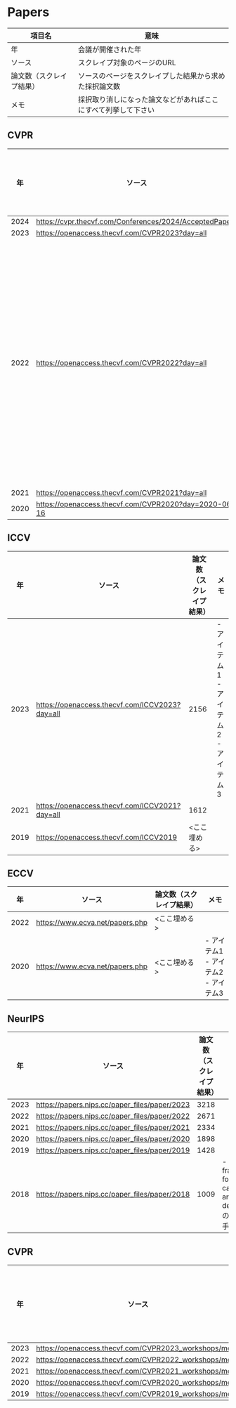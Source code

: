 # Papers

| 項目名 | 意味 |
| ---- | ---- |
| 年 | 会議が開催された年
| ソース | スクレイプ対象のページのURL
| 論文数（スクレイプ結果）| ソースのページをスクレイプした結果から求めた採択論文数
| メモ | 採択取り消しになった論文などがあればここにすべて列挙して下さい

## CVPR

|  年  | ソース | 論文数（スクレイプ結果）| メモ |
| ---- | ---- | ---- | ---- |
| 2024 | https://cvpr.thecvf.com/Conferences/2024/AcceptedPapers | 
| 2023 | https://openaccess.thecvf.com/CVPR2023?day=all | 2353 | 
| 2022 | https://openaccess.thecvf.com/CVPR2022?day=all | 2071 | - E2V-SDE:From Asynchronous Events to Fast and Continuous Video Reconstruction via Neural Stochastic Differential Equations<br>- Accelerating Neural Network Optimization Through an Automated Control Theory Lens<br>- A Graph Matching Perspective With Transformers on Video Instance Segmentation
| 2021 | https://openaccess.thecvf.com/CVPR2021?day=all | 1660 |
| 2020 | https://openaccess.thecvf.com/CVPR2020?day=2020-06-16 | 

## ICCV

|  年  | ソース | 論文数（スクレイプ結果）| メモ |
| ---- | ---- | ---- | ---- |
| 2023 | https://openaccess.thecvf.com/ICCV2023?day=all | 2156 | - アイテム1<br>- アイテム2<br>- アイテム3
| 2021 | https://openaccess.thecvf.com/ICCV2021?day=all | 1612 |
| 2019 | https://openaccess.thecvf.com/ICCV2019 | <ここ埋める> |

## ECCV

|  年  | ソース | 論文数（スクレイプ結果）| メモ |
| ---- | ---- | ---- | ---- |
| 2022 | https://www.ecva.net/papers.php | <ここ埋める> |
| 2020 | https://www.ecva.net/papers.php | <ここ埋める> | - アイテム1<br>- アイテム2<br>- アイテム3

## NeurIPS

|  年  | ソース | 論文数（スクレイプ結果）| メモ |
| ---- | ---- | ---- | ---- |
| 2023 | https://papers.nips.cc/paper_files/paper/2023 | 3218 |
| 2022 | https://papers.nips.cc/paper_files/paper/2022 | 2671 | 
| 2021 | https://papers.nips.cc/paper_files/paper/2021 | 2334 |
| 2020 | https://papers.nips.cc/paper_files/paper/2020 | 1898 |
| 2019 | https://papers.nips.cc/paper_files/paper/2019 | 1428 |
| 2018 | https://papers.nips.cc/paper_files/paper/2018 | 1009 | - A loss framework for calibrated anomaly detectionのauthorは手動で入力 |

## CVPR

|  年  | ソース | 論文数（スクレイプ結果）| メモ |
| ---- | ---- | ---- | ---- |
| 2023 | https://openaccess.thecvf.com/CVPR2023_workshops/menu | 697 |
| 2022 | https://openaccess.thecvf.com/CVPR2022_workshops/menu | 561 | 
| 2021 | https://openaccess.thecvf.com/CVPR2021_workshops/menu |  | 
| 2020 | https://openaccess.thecvf.com/CVPR2020_workshops/menu |  |
| 2019 | https://openaccess.thecvf.com/CVPR2019_workshops/menu |  |